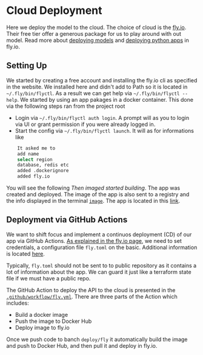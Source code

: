 # Cloud Deployment

Here we deploy the model to the cloud. The choice of cloud is the [fly.io](https://fly.io). Their free tier offer a generous package for us to play around with out model. Read more about [deploying models](https://fly.io/docs/flyctl/deploy/#options) and [deploying python apps](https://fly.io/docs/languages-and-frameworks/python/) in fly.io.

## Setting Up

We started by creating a free account and installing the fly.io cli as specified in the website. We installed here and didn't add to Path so it is located in `~/.fly/bin/flyctl`. As a result we can get help via `~/.fly/bin/flyctl --help`. We started by using an app pakages in a docker container. This done via the following steps ran from the project root

- Login via `~/.fly/bin/flyctl auth login`. A prompt will as you to login via UI or grant permission if you were already logged in.
- Start the config via `~/.fly/bin/flyctl launch`. It will as for informations like

```sh
    It asked me to
    add name
    select region
    database, redis etc
    added .dockerignore
    added fly.io
```

You will see the following _Then imaged started building_. The app was created and deployed. The image of the app is also sent to a registry and the info displayed in the terminal [`image`](registry.fly.io/credit-scoring). The app is located in this [link](https://credit-scoring.fly.dev/docs).

## Deployment via GitHub Actions

We want to shift focus and implement a continuos deployment (CD) of our app via GitHub Actions. [As explained in the fly.io page](https://fly.io/docs/app-guides/continuous-deployment-with-github-actions/), we need to set credentials, a configuration file `fly.toml` on the basic. Additional information is located [here](https://dev.to/ruthmoog/deploying-a-project-to-flyio-with-github-actions-2c7e).

Typically, `fly.toml` should not be sent to to public repository as it contains a lot of information about the app. We can guard it just like a terraform state file if we must have a public repo.

The GitHub Action to deploy the API to the cloud is presented in the [`.github/workflow/fly.yml`](.github/workflows/fly.yml). There are three parts of the Action which includes:

- Build a docker image
- Push the image to Docker Hub
- Deploy image to fly.io

Once we push code to banch `deploy/fly` it automatically build the image and push to Docker Hub, and then pull it and deploy in fly.io.